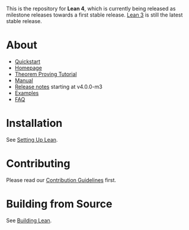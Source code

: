 This is the repository for **Lean 4**, which is currently being released as milestone releases towards a first stable release.
[Lean 3](https://github.com/leanprover/lean) is still the latest stable release.

# About

- [Quickstart](https://github.com/leanprover/lean4/blob/master/doc/quickstart.md)
- [Homepage](https://leanprover.github.io)
- [Theorem Proving Tutorial](https://leanprover.github.io/theorem_proving_in_lean4/)
- [Manual](https://leanprover.github.io/lean4/doc/)
- [Release notes](RELEASES.md) starting at v4.0.0-m3
- [Examples](https://leanprover.github.io/lean4/doc/examples.html)
- [FAQ](https://leanprover.github.io/lean4/doc/faq.html)

# Installation

See [Setting Up Lean](https://leanprover.github.io/lean4/doc/setup.html).

# Contributing

Please read our [Contribution Guidelines](CONTRIBUTING.md) first.

# Building from Source

See [Building Lean](https://leanprover.github.io/lean4/doc/make/index.html).
